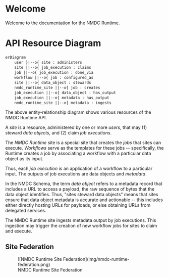 # Welcome

Welcome to the documentation for the NMDC Runtime.

# API Resource Diagram

```mermaid
erDiagram
    user }|--o{ site : administers
    site ||--o{ job_execution : claims
    job ||--o{ job_execution : done_via
    workflow ||--o{ job : configured_as
    site ||--o{ data_object : stewards
    nmdc_runtime_site ||--o{ job : creates
    job_execution ||--o{ data_object : has_output
    job_execution ||--o{ metadata : has_output
    nmdc_runtime_site ||--o{ metadata : ingests
```

<!-- Can relate to prov:Entity, prov:Activity, and prov:Agent -->

The above entity-relationship diagram shows various resources of the NMDC Runtime API.

A *site* is a resource, administered by one or more *users*, that may (1) steward *data objects*,
and (2) claim *job executions*.

The *NMDC Runtime* site is a special site that creates the *jobs* that sites can execute.
*Workflows* serve as the templates for these jobs -- specifically, the Runtime creates a job by
associating a workflow with a particular data object as its input.

Thus, each *job execution* is an application of a workflow to a particular input. The outputs of job
executions are data objects and *metadata*.

In the NMDC Schema, the term *data object* refers to a metadata record that includes a URL to access
a payload, the raw sequence of bytes that the data object identifies. Thus, "sites steward data
objects" means that sites ensure that data object metadata is accurate and actionable -- this
includes either directly hosting URLs for payloads, or else obtaining URLs from delegated services.

The NMDC Runtime site ingests metadata output by job executions. This ingestion may trigger the
creation of new workflow jobs for sites to claim and execute.

## Site Federation

<figure markdown>
  ![NMDC Runtime Site Federation](img/nmdc-runtime-federation.png)
  <figcaption>NMDC Runtime Site Federation</figcaption>
</figure>
